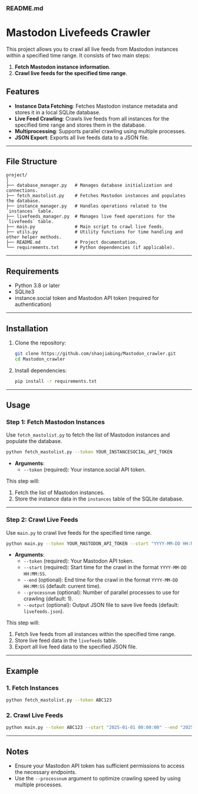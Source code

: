 ### README.md

# Mastodon Livefeeds Crawler

This project allows you to crawl all live feeds from Mastodon instances within a specified time range. It consists of two main steps:
1. **Fetch Mastodon instance information**.
2. **Crawl live feeds for the specified time range**.

## Features
- **Instance Data Fetching**: Fetches Mastodon instance metadata and stores it in a local SQLite database.
- **Live Feed Crawling**: Crawls live feeds from all instances for the specified time range and stores them in the database.
- **Multiprocessing**: Supports parallel crawling using multiple processes.
- **JSON Export**: Exports all live feeds data to a JSON file.

---

## File Structure

```plaintext
project/
│
├── database_manager.py   # Manages database initialization and connections.
├── fetch_mastolist.py    # Fetches Mastodon instances and populates the database.
├── instance_manager.py   # Handles operations related to the `instances` table.
├── livefeeds_manager.py  # Manages live feed operations for the `livefeeds` table.
├── main.py               # Main script to crawl live feeds.
├── utils.py              # Utility functions for time handling and other helper methods.
├── README.md             # Project documentation.
└── requirements.txt      # Python dependencies (if applicable).
```

---

## Requirements

- Python 3.8 or later
- SQLite3
- instance.social token and Mastodon API token (required for authentication)

---

## Installation

1. Clone the repository:
   ```bash
   git clone https://github.com/shaojiabing/Mastodon_crawler.git
   cd Mastodon_crawler
   ```

2. Install dependencies:
   ```bash
   pip install -r requirements.txt
   ```

---

## Usage

### Step 1: Fetch Mastodon Instances
Use `fetch_mastolist.py` to fetch the list of Mastodon instances and populate the database.

```bash
python fetch_mastolist.py --token YOUR_INSTANCESOCIAL_API_TOKEN
```

- **Arguments**:
  - `--token` (required): Your instance.social API token.

This step will:
1. Fetch the list of Mastodon instances.
2. Store the instance data in the `instances` table of the SQLite database.

---

### Step 2: Crawl Live Feeds
Use `main.py` to crawl live feeds for the specified time range.

```bash
python main.py --token YOUR_MASTODON_API_TOKEN --start "YYYY-MM-DD HH:MM:SS" --end "YYYY-MM-DD HH:MM:SS" --processnum NUM_PROCESSES --output OUTPUT_FILE
```

- **Arguments**:
  - `--token` (required): Your Mastodon API token.
  - `--start` (required): Start time for the crawl in the format `YYYY-MM-DD HH:MM:SS`.
  - `--end` (optional): End time for the crawl in the format `YYYY-MM-DD HH:MM:SS` (default: current time).
  - `--processnum` (optional): Number of parallel processes to use for crawling (default: 1).
  - `--output` (optional): Output JSON file to save live feeds (default: `livefeeds.json`).

This step will:
1. Fetch live feeds from all instances within the specified time range.
2. Store live feed data in the `livefeeds` table.
3. Export all live feed data to the specified JSON file.

---

## Example

### 1. Fetch Instances
```bash
python fetch_mastolist.py --token ABC123
```

### 2. Crawl Live Feeds
```bash
python main.py --token ABC123 --start "2025-01-01 00:00:00" --end "2025-01-02 00:00:00" --processnum 4 --output livefeeds.json
```

---

## Notes

- Ensure your Mastodon API token has sufficient permissions to access the necessary endpoints.
- Use the `--processnum` argument to optimize crawling speed by using multiple processes.
